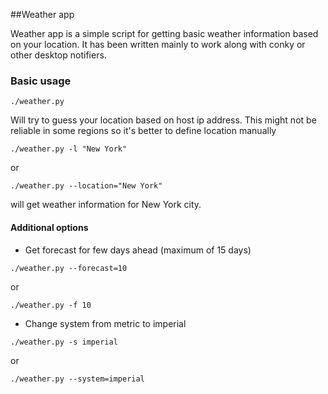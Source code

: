 ##Weather app

Weather app is a simple script for getting basic weather information based on your location. It has been written mainly to work along with conky or other desktop notifiers.

### Basic usage

```shell
./weather.py
```

Will try to guess your location based on host ip address. This might not be reliable in some regions so it's better to define location manually

```shell
./weather.py -l "New York"
```
or 

```shell
./weather.py --location="New York"
```

will get weather information for New York city.

#### Additional options


* Get forecast for few days ahead (maximum of 15 days)

``` shell
./weather.py --forecast=10
```

or

``` shell
./weather.py -f 10
```
* Change system from metric to imperial

```shell
./weather.py -s imperial
```
or 
```shell
./weather.py --system=imperial
```

